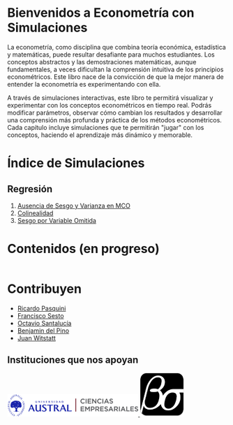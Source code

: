 # Bienvenidos a Econometría con Simulaciones

La econometría, como disciplina que combina teoría económica, estadística y matemáticas, puede resultar desafiante para muchos estudiantes. Los conceptos abstractos y las demostraciones matemáticas, aunque fundamentales, a veces dificultan la comprensión intuitiva de los principios econométricos. Este libro nace de la convicción de que la mejor manera de entender la econometría es experimentando con ella.

A través de simulaciones interactivas, este libro te permitirá visualizar y experimentar con los conceptos econométricos en tiempo real. Podrás modificar parámetros, observar cómo cambian los resultados y desarrollar una comprensión más profunda y práctica de los métodos econométricos. Cada capítulo incluye simulaciones que te permitirán "jugar" con los conceptos, haciendo el aprendizaje más dinámico y memorable.

# Índice de Simulaciones
## Regresión

1. [Ausencia de Sesgo y Varianza en MCO](http://simuecon.com/unbiasedness)
2. [Colinealidad](http://simuecon.com/multicollinearity)
3. [Sesgo por Variable Omitida](http://simuecon.com/obv) 


# Contenidos (en progreso)
```{tableofcontents}
```

# Contribuyen

* [Ricardo Pasquini](https://ricardopasquini.com/) 
* [Francisco Sesto](https://github.com/franciscosesto)
* [Octavio Santalucía](https://github.com/OctavioSantalucia)
* [Benjamin del Pino](https://github.com/bendelpino)
* [Juan Witstatt](https://github.com/Juanwittstatt)


## Instituciones que nos apoyan



<a href="https://www.austral.edu.ar/cienciasempresariales/">
<img src="images/logo_empresariales_color.png" alt="Facultad de Ciencias Empresariales, Universidad Austral" style="width: 80%; max-width: 300px;">
</a>

<a href="https://betasigma.tech/">
<img src="images/logo_beta_sigma_background.svg" alt="Beta Sigma" style="width: 20%; max-width: 300px;">
</a>

